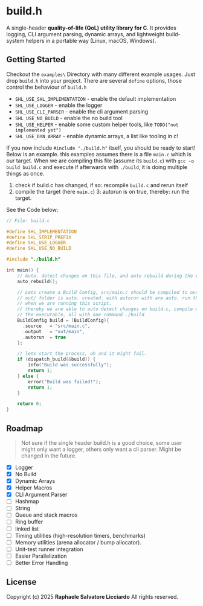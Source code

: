 # build.h

A single-header **quality-of-life (QoL) utility library for C**. It provides logging, CLI argument parsing, dynamic arrays, and lightweight build-system helpers in a portable way (Linux, macOS, Windows).

## Getting Started

Checkout the `examples\` Directory with many different example usages. Just drop `build.h` into your project. There are several `define` options, those control the behaviour of `build.h`

- `SHL_USE_SHL_IMPLEMENTATION` - enable the default implementation
- `SHL_USE_LOGGER` - enable the logger
- `SHL_USE_CLI_PARSER` - enable the cli argument parsing
- `SHL_USE_NO_BUILD` - enable the no build tool
- `SHL_USE_HELPER` - enable some custom helper tools, like `TODO("not implemented yet")`
- `SHL_USE_DYN_ARRAY` - enable dynamic arrays, a list like tooling in c!

If you now include `#include "./build.h"` itself, you should be ready to start! Below is an example. this examples assumes there is a file `main.c` which is our target. When we are compiling this file (assume its `build.c`) with `gcc -o build build.c` and execute if afterwards with `./build`, it is doing multiple things as once.

1. check if build.c has changed, if so: recompile `build.c` and rerun itself
2. compile the target (here `main.c`)
3: autorun is on true, thereby: run the target.

See the Code below:

```c
// File: build.c

#define SHL_IMPLEMENTATION
#define SHL_STRIP_PREFIX
#define SHL_USE_LOGGER
#define SHL_USE_NO_BUILD

#include "./build.h"

int main() {
    // Auto. detect changes on this file, and auto rebuild during the execution of it
    auto_rebuild();

    // Lets create a Build Config, src/main.c should be compiled to out/main the
    // out/ folder is auto. created. with autorun with are auto. run the executable
    // when we are running this script.
    // thereby we are able to auto detect changes on build.c, compile main.c and run
    // the executable, all with one command ./build
    BuildConfig build = (BuildConfig){
      .source   = "src/main.c",
      .output   = "out/main",
      .autorun  = true
    };

    // lets start the process, oh and it might fail.
    if (dispatch_build(&build)) {
        info("Build was successfully");
        return 1;
    } else {
        error("Build was failed!");
        return 1;
    }

    return 0;
}
```

##  Roadmap

> Not sure if the single header build.h is a good choice, some user might only want a logger, others only want a cli parser. Might be changed in the future.

- [x] Logger
- [x] No Build
- [x] Dynamic Arrays
- [x] Helper Macros
- [x] CLI Argument Parser
- [ ] Hashmap
- [ ] String
- [ ] Queue and stack macros
- [ ] Ring buffer
- [ ] linked list
- [ ] Timing utilities (high-resolution timers, benchmarks)
- [ ] Memory utilities (arena allocator / bump allocator).
- [ ] Unit-test runner integration
- [ ] Easier Parallelization
- [ ] Better Error Handling

## License

Copyright (c) 2025 **Raphaele Salvatore Licciardo**
All rights reserved.

